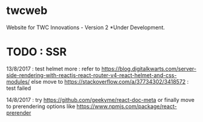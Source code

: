 # twcweb
Website for TWC Innovations - Version 2
*Under Development.

# TODO : SSR
13/8/2017 : test helmet more : refer to https://blog.digitalkwarts.com/server-side-rendering-with-reactjs-react-router-v4-react-helmet-and-css-modules/
else move to
https://stackoverflow.com/a/37734302/3418572
: test failed

14/8/2017 : try
https://github.com/geekyme/react-doc-meta
or finally move to prerendering options
like https://www.npmjs.com/package/react-prerender
